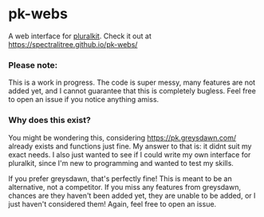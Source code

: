 # pk-webs
A web interface for [pluralkit](https://pluralkit.me/).
Check it out at https://spectralitree.github.io/pk-webs/


### Please note:
This is a work in progress. The code is super messy, many features are not added yet, and I cannot guarantee that this is completely bugless. Feel free to open an issue if you notice anything amiss.

### Why does this exist?
You might be wondering this, considering https://pk.greysdawn.com/ already exists and functions just fine. My answer to that is: it didnt suit my exact needs. I also just wanted to see if I could write my own interface for pluralkit, since I'm new to programming and wanted to test my skills.

If you prefer greysdawn, that's perfectly fine! This is meant to be an alternative, not a competitor. If you miss any features from greysdawn, chances are they haven't been added yet, they are unable to be added, or I just haven't considered them! Again, feel free to open an issue.